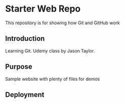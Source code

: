 # Starter Web Repo

This repository is for showing how Git and GitHub work

## Introduction
Learning Git. Udemy class by Jason Taylor.

## Purpose

Sample website with plenty of files for demos

## Deployment